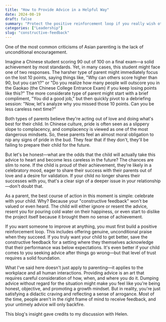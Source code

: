 ```yaml
---
title: "How to Provide Advice in a Helpful Way"
date: 2024-08-19
draft: false
summary: "Protect the positive reinforcement loop if you really wish others to grow"
categories: ["Leadership"]
slug: "constructive-feedback"
---
```



One of the most common criticisms of Asian parenting is the lack of unconditional encouragement.

Imagine a Chinese student scoring 90 out of 100 on a final exam—a solid achievement by most standards. Yet, in many cases, this student might face one of two responses. The harsher type of parent might immediately focus on the lost 10 points, saying things like, "Why can others score higher than 90, but you can't?" or "Do you realize how many people will outscore you in the Gaokao (the Chinese College Entrance Exam) if you keep losing points like this?" The more considerate type of parent might start with a brief compliment, "You did a good job," but then quickly pivot to a debriefing session: "Now, let's analyze why you missed those 10 points. Can you be less careless next time?"

Both types of parents believe they're acting out of love and doing what's best for their child. In Chinese culture, pride is often seen as a slippery slope to complacency, and complacency is viewed as one of the most dangerous mindsets. So, these parents feel an almost moral obligation to nip any signs of pride in the bud. They fear that if they don't, they'll be failing to prepare their child for the future.

But let's be honest—what are the odds that the child will actually take this advice to heart and become less careless in the future? The chances are slim to none. If the child is proud of their achievement, they're likely in a celebratory mood, eager to share their success with their parents out of love and a desire for validation. If your child no longer shares their successes with you, that's a clear sign of a deeper issue in your relationship—don't doubt that.

As a parent, the best course of action in this moment is simple: celebrate with your child. Why? Because your "constructive feedback" won't be valued or even heard. The child will either ignore or resent the advice, resent you for pouring cold water on their happiness, or even start to dislike the project itself because it brought them no sense of achievement.

If you want someone to improve at anything, you must first build a positive reinforcement loop. This includes offering genuine, unconditional praise when they succeed. If you truly want your child to get better, save the constructive feedback for a setting where they themselves acknowledge that their performance was below expectations. It's even better if your child comes to you seeking advice after things go wrong—but that level of trust requires a solid foundation.

What I've said here doesn't just apply to parenting—it applies to the workplace and all human interactions. Providing advice is an art that requires careful consideration of how, when, and where you do it. Dumping advice without regard for the situation might make you feel like you're being honest, objective, and promoting a growth mindset. But in reality, you're just satisfying a didactic craving and reflecting a sense of arrogance. Most of the time, people aren't in the right frame of mind to receive feedback, and your untimely advice will only backfire.

This blog's insight gave credits to my discussion with Helen.